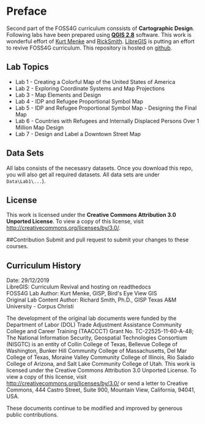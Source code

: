 # Preface
Second part of the FOSS4G curriculum conssists of **Cartographic Design**. 
Following labs have been prepared using [**QGIS 2.8**](https://www.qgis.org) software. This work
is wonderful effort of [Kurt Menke](https://twitter.com/geomenke) and [RickSmith](https://github.com/RickSmith). 
[LibreGIS](https://github.com/libregis) is putting an effort to revive FOSS4G curriculum. This repository is hosted 
on [github](https://github.com/libregis/GST101).

## Lab Topics
+ Lab 1 - Creating a Colorful Map of the United States of America
+ Lab 2 - Exploring Coordinate Systems and Map Projections
+ Lab 3 - Map Elements and Design
+ Lab 4 - IDP and Refugee Proportional Symbol Map
+ Lab 5 - IDP and Refugee Proportional Symbol Map - Designing the Final Map
+ Lab 6 - Countries with Refugees and Internally Displaced Persons Over 1 Million Map Design
+ Lab 7 - Design and Label a Downtown Street Map


## Data Sets
All labs consists of the necesasry datasets. Once you download this repo, you will also get all required datasets.
All data sets are under `Data\Lab1\...`). 


## License  
This work is licensed under the **Creative Commons Attribution 3.0 Unported License**.  To view a copy of this license, visit <http://creativecommons.org/licenses/by/3.0/>.

##Contribution
Submit and pull request to submit your changes to these courses. 

## Curriculum History
Date: 29/12/2019  
LibreGIS: Curriculum Revival and hosting on readthedocs  
FOSS4G Lab Author: Kurt Menke, GISP, Bird's Eye View GIS  
Original Lab Content Author:
Richard Smith, Ph.D., GISP
Texas A&M University - Corpus Christi

The development of the original lab documents were funded by the Department of Labor (DOL) Trade Adjustment Assistance Community College and Career Training (TAACCCT) Grant No.  TC-22525-11-60-A-48; The National Information Security, Geospatial Technologies Consortium (NISGTC) is an entity of Collin College of Texas, Bellevue College of Washington, Bunker Hill Community College of Massachusetts, Del Mar College of Texas, Moraine Valley Community College of Illinois, Rio Salado College of Arizona, and Salt Lake Community College of Utah.  This work is licensed under the Creative Commons Attribution 3.0 Unported License.  To view a copy of this license, visit <http://creativecommons.org/licenses/by/3.0/> or send a letter to Creative Commons, 444 Castro Street, Suite 900, Mountain View, California, 94041, USA.  

These documents continue to be modified and improved by generous public contributions.
